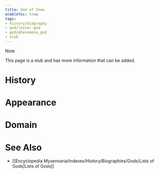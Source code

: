 ```yaml
---
title: God of Snow
enableToc: true
tags:
- history/biography
- god/lesser-god
- god/phenomena_god
- stub
---
```


> [!note]
> This page is a stub and has more information that can be added.

# History

# Appearance

# Domain

# See Also
- [[Encyclopedia Mysenvaria/Indexes/History/Biographies/Gods/Lists of Gods|Lists of Gods]]